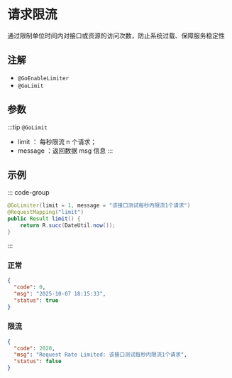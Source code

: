# 请求限流

通过限制单位时间内对接口或资源的访问次数，防止系统过载、保障服务稳定性

## 注解

- `@GoEnableLimiter`
- `@GoLimit`

## 参数

:::tip `@GoLimit`

- limit ： 每秒限流 n 个请求；
- message ：返回数据 msg 信息
  :::

## 示例

::: code-group

```java [Controller.java]
@GoLimiter(limit = 1, message = "该接口测试每秒内限流1个请求")
@RequestMapping("limit")
public Result limit() {
    return R.succ(DateUtil.now());
}
```

:::

### 正常

```json
{
  "code": 0,
  "msg": "2025-10-07 18:15:33",
  "status": true
}
```

### 限流

```json
{
  "code": 2020,
  "msg": "Request Rate Limited: 该接口测试每秒内限流1个请求",
  "status": false
}
```
